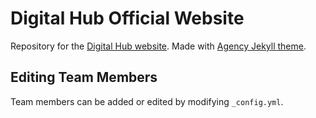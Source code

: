 # Digital Hub Official Website

Repository for the [Digital Hub website](https://scc-digitalhub.github.io/). Made with [Agency Jekyll theme](https://github.com/y7kim/agency-jekyll-theme).

## Editing Team Members

Team members can be added or edited by modifying `_config.yml`.